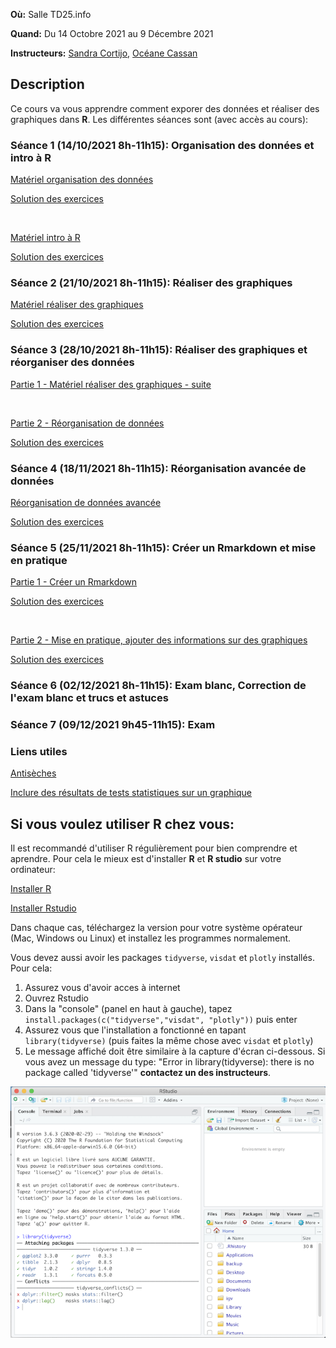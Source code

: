 **Où:** Salle TD25.info

**Quand:** Du 14 Octobre 2021 au 9 Décembre 2021

**Instructeurs:** 
[Sandra Cortijo](mailto:sandra.cortijo@cnrs.fr), 
[Océane Cassan](mailto:Oceane.CASSAN@cnrs.fr)


## Description

Ce cours va vous apprendre comment exporer des données et réaliser des graphiques dans **R**. 
Les différentes séances sont (avec accès au cours):


### Séance 1 (14/10/2021 8h-11h15): Organisation des données et intro à **R**

[Matériel organisation des données](session1_organisation/materiel/organisation_session.html)  

[Solution des exercices](session1_organisation/materiel/organisation_session_solution_exercices.html)

<br>

[Matériel intro à R](session1_organisation/materiel/intro_R.html)  

[Solution des exercices](session1_organisation/materiel/intro_R_solution_exercices)


### Séance 2 (21/10/2021 8h-11h15): Réaliser des graphiques

[Matériel réaliser des graphiques](session2_ggplot/materiel/ggplot_session.html)  


[Solution des exercices](session2_ggplot/materiel/ggplot_exercise_solutions.html)


### Séance 3 (28/10/2021 8h-11h15): Réaliser des graphiques et réorganiser des données

[Partie 1 - Matériel réaliser des graphiques - suite](session3_plots_reorganisation/materiel/ggplot_suite.html)  

<br>

[Partie 2 - Réorganisation de données](session3_plots_reorganisation/materiel/reorganisation_donnees.html)  

[Solution des exercices](session3_plots_reorganisation/materiel/reorganisation_donnees_solution_exercices.html)



### Séance 4 (18/11/2021 8h-11h15): Réorganisation avancée de données

[Réorganisation de données avancée](session4_reorganisation_avancee/materiel/reorganisation_avancee.html)  

[Solution des exercices](session4_reorganisation_avancee/materiel/reorganisation_avancee_solution_exercices.html)




### Séance 5 (25/11/2021 8h-11h15): Créer un Rmarkdown et mise en pratique

[Partie 1 - Créer un Rmarkdown](session5_rmarkdown/materiel/rmarkdown_session.html) 

[Solution des exercices](session5_rmarkdown/materiel/Solution.html)

<br>

[Partie 2 - Mise en pratique, ajouter des informations sur des graphiques](session5_rmarkdown/materiel/amelioration_graphiques.html) 

[Solution des exercices](session5_rmarkdown/materiel/amelioration_graphiques_solution_exercices.html)


### Séance 6 (02/12/2021 8h-11h15): Exam blanc, Correction de l'exam blanc et trucs et astuces


### Séance 7 (09/12/2021 9h45-11h15): Exam



### Liens  utiles


[Antisèches](https://www.rstudio.com/resources/cheatsheets/)

[Inclure des résultats de tests statistiques sur un graphique](https://scortijo.github.io/2021_M2_R/session2/materiel/session2.html)


## Si vous voulez utiliser R chez vous: 
Il est recommandé d'utiliser R régulièrement pour bien comprendre et aprendre. Pour cela le mieux est d'installer **R** et **R studio** sur votre ordinateur:

[Installer R](https://cran.biotools.fr/)

[Installer Rstudio](https://rstudio.com/products/rstudio/download/)

Dans chaque cas, téléchargez la version pour votre système opérateur (Mac, Windows ou Linux) et installez les programmes normalement.

Vous devez aussi avoir les packages `tidyverse`, `visdat` et `plotly` installés. 
Pour cela:
1. Assurez vous d'avoir acces à internet
2. Ouvrez Rstudio
3. Dans la "console" (panel en haut à gauche), tapez `install.packages(c("tidyverse","visdat", "plotly"))` puis enter
4. Assurez vous que l'installation a fonctionné en tapant `library(tidyverse)` (puis faites la même chose avec `visdat` et `plotly`)
5. Le message affiché doit être similaire à la capture d'écran ci-dessous. Si vous avez un message du type: 
"Error in library(tidyverse): there is no package called 'tidyverse'"
**contactez un des instructeurs**.

![capture d'écran d'un installation correcte](installation_package_instructions.png)






